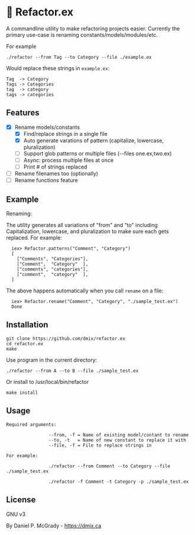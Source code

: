 # :crystal_ball: Refactor.ex 

A commandline utility to make refactoring projects easier. Currently the primary use-case is renaming constants/models/modules/etc. 

For example 

    ./refactor --from Tag --to Category --file ./example.ex

Would replace these strings in `example.ex`:

    Tag  -> Category
    Tags -> Categories 
    tag  -> category
    tags -> categories

## Features

- [x] Rename models/constants
    - [x] Find/replace strings in a single file
    - [x] Auto generate varations of pattern (capitalize, lowercase, pluralization)
    - [ ] Support glob patterns or multiple files (--files one.ex,two.ex)
    - [ ] Async: process multiple files at once
    - [ ] Print # of strings replaced 
- [ ] Rename filenames too (optionally)
- [ ] Rename functions feature

## Example

Renaming:

The utility generates all variations of "from" and "to" including Capitalization, 
lowercase, and pluralization to make sure each gets replaced. For example:

      iex> Refactor.patterns("Comment", "Category")
      [
        ["Comments", "Categories"],
        ["Comment",  "Category"  ],
        ["comments", "categories"],
        ["comment",  "category"  ],
      ]

The above happens automatically when you call `rename` on a file:

      iex> Refactor.rename("Comment", "Category", "./sample_test.ex")
      Done

## Installation

    git clone https://github.com/dmix/refactor.ex
    cd refactor.ex
    make

Use program in the current directory:

    ./refactor --from A --to B --file ./sample_test.ex

Or install to /usr/local/bin/refactor

    make install

## Usage

    Required arguments:

                    --from, -f = Name of existing model/contant to rename
                    --to, -t   = Name of new constant to replace it with
                    --file, -f = File to replace strings in

    For example:

                    ./refactor --from Comment --to Category --file ./sample_test.ex

                    ./refactor -f Comment -t Category -p ./sample_test.ex


## License

GNU v3

By Daniel P. McGrady - https://dmix.ca

